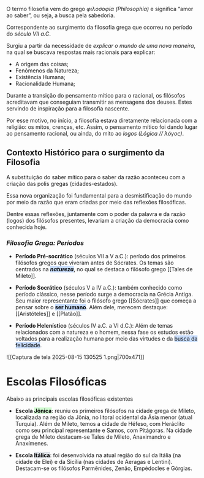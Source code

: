 
O termo filosofia vem do grego *φιλοσοφία (Philosophía)* e significa “amor ao saber”, ou seja, a busca pela sabedoria.


Correspondente ao surgimento da filosofia grega que ocorreu no período do *século VII  a.C*.

Surgiu a partir da necessidade de *explicar o mundo de uma nova maneira*, na qual se buscava respostas mais racionais para explicar:

- A origem das coisas;
- Fenômenos da Natureza;
- Existência Humana;
- Racionalidade Humana;

Durante a transição do pensamento mítico para o racional, os filósofos acreditavam que conseguiam transmitir as mensagens dos deuses. Estes servindo de inspiração para a filosofia nascente.

Por esse motivo, no início, a filosofia estava diretamente relacionada com a religião: os mitos, crenças, etc. Assim, o pensamento mítico foi dando lugar ao pensamento racional, ou ainda, do mito ao _logos_ *(Lógica // λόγος)*.

## **Contexto Histórico para o surgimento da Filosofia**

A substituição do saber mítico para o saber da razão aconteceu com a criação das polis gregas (cidades-estados). 

Essa nova organização foi fundamental para a desmistificação do mundo por meio da razão que eram criadas por meio das reflexões filosóficas.

Dentre essas reflexões,  juntamente com o poder da palavra e da razão (logos) dos filósofos presentes, levariam a criação da democracia como conhecida hoje.


### *Filosofia Grega: Períodos*

- **Período Pré-socrático** (séculos VII a V a.C.): período dos primeiros filósofos gregos que viveram antes de Sócrates. Os temas são centrados na ***<mark style="background: #ADCCFFA6;">natureza</mark>***, no qual se destaca o filósofo grego [[Tales de Mileto]].

- **Período Socrático** (séculos V a IV a.C.): também conhecido como período clássico, nesse período surge a democracia na Grécia Antiga. Seu maior representante foi o filósofo grego [[Sócrates]] que começa a pensar sobre o **<mark style="background: #ADCCFFA6;">ser humano</mark>**. Além dele, merecem destaque: [[Aristóteles]] e [[Platão]].

- **Período Helenístico** (séculos IV a.C. a VI d.C.): Além de temas relacionados com a natureza e o homem, nessa fase os estudos estão voltados para a realização humana por meio das virtudes e da <mark style="background: #ADCCFFA6;">busca da felicidade</mark>.

![[Captura de tela 2025-08-15 130525 1.png|700x471]]

# Escolas Filosóficas
Abaixo as principais escolas filosóficas existentes 

- **Escola <mark style="background: #BBFABBA6;">Jônica</mark>**: reuniu os primeiros filósofos na cidade grega de Mileto, localizada na região da Jônia, no litoral ocidental da Ásia menor (atual Turquia). Além de Mileto, temos a cidade de Héfeso, com Heráclito como seu principal representante e Samos, com Pitágoras. Na cidade grega de Mileto destacam-se Tales de Mileto, Anaximandro e Anaxímenes.


- **Escola <mark style="background: #CACFD9A6;">Itálica</mark>**: foi desenvolvida na atual região do sul da Itália (na cidade de Elei) e da Sicília (nas cidades de Aeragas e Lentini). Destacam-se os filósofos Parmênides, Zenão, Empédocles e Górgias.